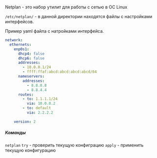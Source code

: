 
Netplan - это набор утилит для работы с сетью в ОС Linux

`/etc/netplan/` - в данной директории находятся файлы с настройками интерфейсов.

Пример yaml файла с натройками интерфейса.
```yaml
network:
  ethernets:
    enp0s1:
      dhcp4: false
      dhcp6: false
      addresses:
        - 10.0.0.1/24
        - ffff:ffaf:abcd:abcd:abcd:abcd/64
	  nameservers: 
	    addresses:
	      - 8.8.8.8
	      - 8.8.4.4
	  routes:
	    - to: 1.1.1.1/24
	      via: 10.0.0.2
	    - to: default
	      via: 2.2.2.2
	    
    version: 2
```

 
##### Команды

`netplan` 
	`try`  - проверить текущую конфиграцию
	`apply` - применить текущую конфигурацию